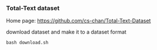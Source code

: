 ### Total-Text dataset

Home page: https://github.com/cs-chan/Total-Text-Dataset

download dataset and make it to a dataset format

```shell
bash download.sh
```

